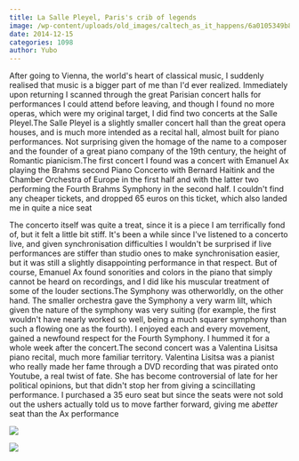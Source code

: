 ```yaml
---
title: La Salle Pleyel, Paris's crib of legends
image: /wp-content/uploads/old_images/caltech_as_it_happens/6a0105349b8251970b01bb07bf2db5970d.jpg
date: 2014-12-15
categories: 1098
author: Yubo
---
```


After going to Vienna, the world's heart of classical music, I suddenly realised that music is a bigger part of me than I'd ever realized. Immediately upon returning I scanned through the great Parisian concert halls for performances I could attend before leaving, and though I found no more operas, which were my original target, I did find two concerts at the Salle Pleyel.The Salle Pleyel is a slightly smaller concert hall than the great opera houses, and is much more intended as a recital hall, almost built for piano performances. Not surprising given the homage of the name to a composer and the founder of a great piano company of the 19th century, the height of Romantic pianicism.The first concert I found was a concert with Emanuel Ax playing the Brahms second Piano Concerto with Bernard Haitink and the Chamber Orchestra of Europe in the first half and with the latter two performing the Fourth Brahms Symphony in the second half. I couldn't find any cheaper tickets, and dropped 65 euros on this ticket, which also landed me in quite a nice seat

The concerto itself was quite a treat, since it is a piece I am terrifically fond of, but it felt a little bit stiff. It's been a while since I've listened to a concerto live, and given synchronisation difficulties I wouldn't be surprised if live performances are stiffer than studio ones to make synchronisation easier, but it was still a slightly disappointing performance in that respect. But of course, Emanuel Ax found sonorities and colors in the piano that simply cannot be heard on recordings, and I did like his muscular treatment of some of the louder sections.The Symphony was otherworldly, on the other hand. The smaller orchestra gave the Symphony a very warm lilt, which given the nature of the symphony was very suiting (for example, the first wouldn't have nearly worked so well, being a much squarer symphony than such a flowing one as the fourth). I enjoyed each and every movement, gained a newfound respect for the Fourth Symphony. I hummed it for a whole week after the concert.The second concert was a Valentina Lisitsa piano recital, much more familiar territory. Valentina Lisitsa was a pianist who really made her fame through a DVD recording that was pirated onto Youtube, a real twist of fate. She has become controversial of late for her political opinions, but that didn't stop her from giving a scincillating performance. I purchased a 35 euro seat but since the seats were not sold out the ushers actually told us to move farther forward, giving me a*better* seat than the Ax performance


![](/old_images/caltech_as_it_happens/6a0105349b8251970b01bb07bf2f01970d.jpg)

![](/old_images/caltech_as_it_happens/6a0105349b8251970b01b8d0a4222a970c.jpg)
